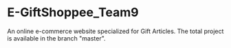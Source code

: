 # E-GiftShoppee_Team9
An online e-commerce website specialized for Gift Articles.
The total project is available in the branch "master".

